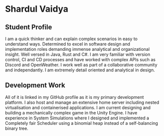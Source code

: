 # Shardul Vaidya

## Student Profile
I am a quick thinker and can explain complex scenarios in easy to understand ways. Determined to excel in software design and implementation roles demanding immense analytical and organizational insight.
Well versed in Java, Rust and C#. I am very familiar with version control, CI and CD processes and have worked with complex APIs such as Discord and OpenWeather.
I work well as part of a collaborative community and independantly. I am extremely detail oriented and analytical in design.

## Development Work
All of it is linked in my GitHub profile as it is my primary development platform.
I also host and manage an extensive home server including nested virtualisation and containerised applications.
I am current designing and building a mechanically complex game in the Unity Engine.
I have experience in System Simulations where I designed and implemented a Completely fair Scheduler using a binomial heap instead of a self-balancing binary tree.
